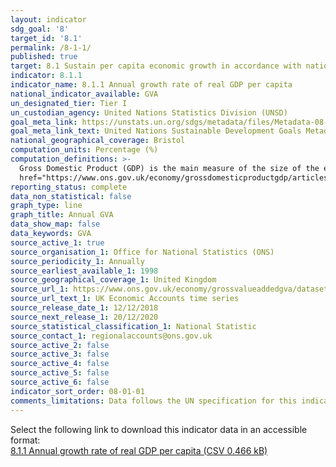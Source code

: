 ```yaml
---
layout: indicator
sdg_goal: '8'
target_id: '8.1'
permalink: /8-1-1/
published: true
target: 8.1 Sustain per capita economic growth in accordance with national circumstances and, in particular, at least 7 per cent gross domestic product growth per annum in the least developed countries
indicator: 8.1.1
indicator_name: 8.1.1 Annual growth rate of real GDP per capita
national_indicator_available: GVA
un_designated_tier: Tier I
un_custodian_agency: United Nations Statistics Division (UNSD)
goal_meta_link: https://unstats.un.org/sdgs/metadata/files/Metadata-08-01-01.pdf 
goal_meta_link_text: United Nations Sustainable Development Goals Metadata (PDF 232 KB)
national_geographical_coverage: Bristol
computation_units: Percentage (%)
computation_definitions: >-
  Gross Domestic Product (GDP) is the main measure of the size of the economy, representing the total value of all final goods and services produced in a defined time period. The ONS has published <a
  href="https://www.ons.gov.uk/economy/grossdomesticproductgdp/articles/whatisgdp/2016-11-21">What is GDP?</a> and <a href="https://www.ons.gov.uk/economy/grossdomesticproductgdp/articles/gdpandme/2017-03-20">GDP and me</a> to explain what GDP is and how it relates to everyday life.
reporting_status: complete
data_non_statistical: false
graph_type: line
graph_title: Annual GVA
data_show_map: false
data_keywords: GVA
source_active_1: true
source_organisation_1: Office for National Statistics (ONS)
source_periodicity_1: Annually
source_earliest_available_1: 1998
source_geographical_coverage_1: United Kingdom
source_url_1: https://www.ons.gov.uk/economy/grossvalueaddedgva/datasets/regionalgrossvalueaddedbalancedlocalauthoritiesbynuts1region
source_url_text_1: UK Economic Accounts time series
source_release_date_1: 12/12/2018
source_next_release_1: 20/12/2020
source_statistical_classification_1: National Statistic
source_contact_1: regionalaccounts@ons.gov.uk
source_active_2: false
source_active_3: false
source_active_4: false
source_active_5: false
source_active_6: false
indicator_sort_order: 08-01-01
comments_limitations: Data follows the UN specification for this indicator. This indicator has been identified in collaboration with topic experts.
---
```

Select the following link to download this indicator data in an accessible format:<br>[8.1.1 Annual growth rate of real GDP per capita (CSV 0.466 kB)](https://sdg-bristol.github.io/sdg-data-bristol/en/data/8-1-1.csv)